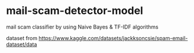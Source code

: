# mail-scam-detector-model
mail scam classifier by using Naive Bayes &amp; TF-IDF algorithms 

dataset from https://www.kaggle.com/datasets/jackksoncsie/spam-email-dataset/data
